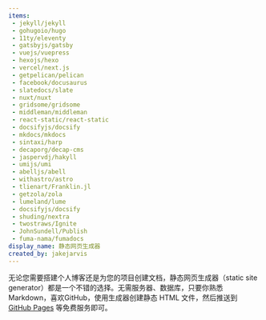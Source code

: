 ```yaml
---
items:
 - jekyll/jekyll
 - gohugoio/hugo
 - 11ty/eleventy
 - gatsbyjs/gatsby
 - vuejs/vuepress
 - hexojs/hexo
 - vercel/next.js
 - getpelican/pelican
 - facebook/docusaurus
 - slatedocs/slate
 - nuxt/nuxt
 - gridsome/gridsome
 - middleman/middleman
 - react-static/react-static
 - docsifyjs/docsify
 - mkdocs/mkdocs
 - sintaxi/harp
 - decaporg/decap-cms
 - jaspervdj/hakyll
 - umijs/umi
 - abelljs/abell
 - withastro/astro
 - tlienart/Franklin.jl
 - getzola/zola
 - lumeland/lume
 - docsifyjs/docsify
 - shuding/nextra
 - twostraws/Ignite
 - JohnSundell/Publish
 - fuma-nama/fumadocs
display_name: 静态网页生成器
created_by: jakejarvis
---
```

无论您需要搭建个人博客还是为您的项目创建文档，静态网页生成器（static site generator）都是一个不错的选择。无需服务器、数据库，只要你熟悉 Markdown，喜欢GitHub，使用生成器创建静态 HTML 文件，然后推送到  [GitHub Pages](https://pages.github.com/) 等免费服务即可。
